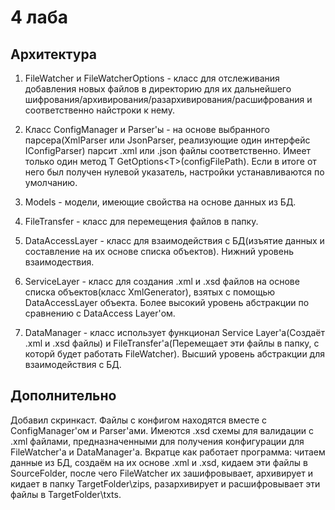 # 4 лаба
## Архитектура
  1) FileWatcher и FileWatcherOptions - класс для отслеживания добавления новых файлов в директорию для их дальнейшего шифрования/архивирования/разархивирования/расшифрования и соответственно найстроки к нему.
  
  2) Класс ConfigManager и Parser'ы - на основе выбранного парсера(XmlParser или JsonParser, реализующие один интерфейс IConfigParser) парсит .xml или .json файлы соответственно. Имеет только один метод T GetOptions<<T>T>(configFilePath). Если в итоге от него был получен нулевой указатель, настройки устанавливаются по умолчанию.
  
  3) Models - модели, имеющие свойства на основе данных из БД.
  
  4) FileTransfer - класс для перемещения файлов в папку.
  
  5) DataAccessLayer - класс для взаимодействия с БД(изъятие данных и составление на их основе списка объектов). Нижний уровень взаимодествия.
  
  6) ServiceLayer - класс для создания .xml и .xsd файлов на основе списка объектов(класс XmlGenerator), взятых с помощью DataAccessLayer объекта. Более высокий уровень абстракции по сравнению с DataAccess Layer'ом.
  
  7) DataManager - класс использует функционал Service Layer'а(Создаёт .xml и .xsd файлы) и FileTransfer'а(Перемещает эти файлы в папку, с которй будет работать FileWatcher). Высший уровень абстракции для взаимодействия с БД.
  
## Дополнительно
  Добавил скринкаст. Файлы с конфигом находятся вместе с ConfigManager'ом и Parser'ами.
  Имеются .xsd схемы для валидации с .xml файлами, предназначенными для получения конфигурации для FileWatcher'а и DataManager'а. 
  Вкратце как работает программа: читаем данные из БД, создаём на их основе .xml и .xsd, кидаем эти файлы в SourceFolder, после чего FileWatcher их зашифровывает, архивирует и кидает в папку TargetFolder\zips, разархивирует и расшифровывает эти файлы в TargetFolder\txts.
